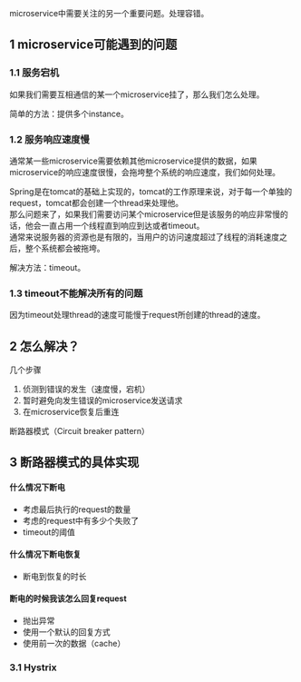 microservice中需要关注的另一个重要问题。处理容错。



## 1 microservice可能遇到的问题

### 1.1 服务宕机

如果我们需要互相通信的某一个microservice挂了，那么我们怎么处理。

简单的方法：提供多个instance。

### 1.2 服务响应速度慢

通常某一些microservice需要依赖其他microservice提供的数据，如果microservice的响应速度很慢，会拖垮整个系统的响应速度，我们如何处理。

Spring是在tomcat的基础上实现的，tomcat的工作原理来说，对于每一个单独的request，tomcat都会创建一个thread来处理他。  
那么问题来了，如果我们需要访问某个microservice但是该服务的响应非常慢的话，他会一直占用一个线程直到响应到达或者timeout。  
通常来说服务器的资源也是有限的，当用户的访问速度超过了线程的消耗速度之后，整个系统都会被拖垮。

解决方法：timeout。

### 1.3 timeout不能解决所有的问题

因为timeout处理thread的速度可能慢于request所创建的thread的速度。



## 2 怎么解决？

几个步骤

1. 侦测到错误的发生（速度慢，宕机）
2. 暂时避免向发生错误的microservice发送请求
3. 在microservice恢复后重连

断路器模式（Circuit breaker pattern）



## 3 断路器模式的具体实现

#### 什么情况下断电

- 考虑最后执行的request的数量
- 考虑的request中有多少个失败了
- timeout的阈值

#### 什么情况下断电恢复

- 断电到恢复的时长

#### 断电的时候我该怎么回复request

- 抛出异常
- 使用一个默认的回复方式
- 使用前一次的数据（cache）

### 3.1 Hystrix



